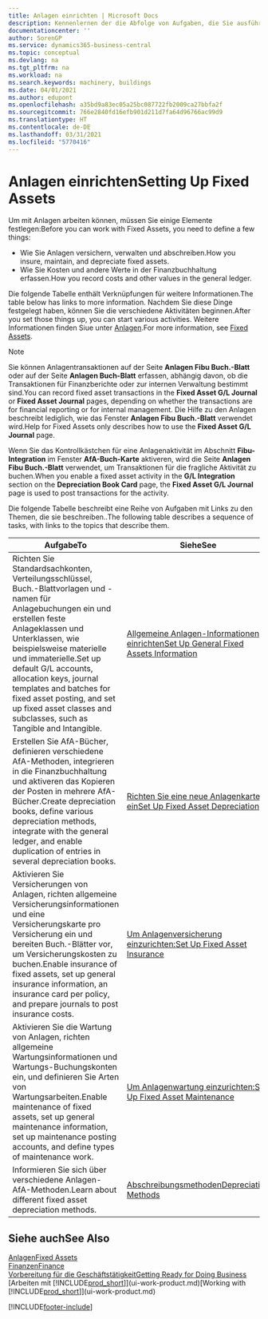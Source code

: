 ```yaml
---
title: Anlagen einrichten | Microsoft Docs
description: Kennenlernen der die Abfolge von Aufgaben, die Sie ausführen müssen, um Anlagen einzurichten, wie Arbeitsplätze oder Gebäude.
documentationcenter: ''
author: SorenGP
ms.service: dynamics365-business-central
ms.topic: conceptual
ms.devlang: na
ms.tgt_pltfrm: na
ms.workload: na
ms.search.keywords: machinery, buildings
ms.date: 04/01/2021
ms.author: edupont
ms.openlocfilehash: a35bd9a83ec05a25bc087722fb2009ca27bbfa2f
ms.sourcegitcommit: 766e2840fd16efb901d211d7fa64d96766ac99d9
ms.translationtype: HT
ms.contentlocale: de-DE
ms.lasthandoff: 03/31/2021
ms.locfileid: "5770416"
---
```

# <a name="setting-up-fixed-assets"></a><span data-ttu-id="e952a-103">Anlagen einrichten</span><span class="sxs-lookup"><span data-stu-id="e952a-103">Setting Up Fixed Assets</span></span>
<span data-ttu-id="e952a-104">Um mit Anlagen arbeiten können, müssen Sie einige Elemente festlegen:</span><span class="sxs-lookup"><span data-stu-id="e952a-104">Before you can work with Fixed Assets, you need to define a few things:</span></span>  

* <span data-ttu-id="e952a-105">Wie Sie Anlagen versichern, verwalten und abschreiben.</span><span class="sxs-lookup"><span data-stu-id="e952a-105">How you insure, maintain, and depreciate fixed assets.</span></span>  
* <span data-ttu-id="e952a-106">Wie Sie Kosten und andere Werte in der Finanzbuchhaltung erfassen.</span><span class="sxs-lookup"><span data-stu-id="e952a-106">How you record costs and other values in the general ledger.</span></span>  

<span data-ttu-id="e952a-107">Die folgende Tabelle enthält Verknüpfungen für weitere Informationen.</span><span class="sxs-lookup"><span data-stu-id="e952a-107">The table below has links to more information.</span></span> <span data-ttu-id="e952a-108">Nachdem Sie diese Dinge festgelegt haben, können Sie die verschiedene Aktivitäten beginnen.</span><span class="sxs-lookup"><span data-stu-id="e952a-108">After you set those things up, you can start various activities.</span></span> <span data-ttu-id="e952a-109">Weitere Informationen finden Siue unter [Anlagen](fa-manage.md).</span><span class="sxs-lookup"><span data-stu-id="e952a-109">For more information, see [Fixed Assets](fa-manage.md).</span></span>  

> [!NOTE]  
>   <span data-ttu-id="e952a-110">Sie können Anlagentransaktionen auf der Seite **Anlagen Fibu Buch.-Blatt** oder auf der Seite **Anlagen Buch-Blatt** erfassen, abhängig davon, ob die Transaktionen für Finanzberichte oder zur internen Verwaltung bestimmt sind.</span><span class="sxs-lookup"><span data-stu-id="e952a-110">You can record fixed asset transactions in the **Fixed Asset G/L Journal** or **Fixed Asset Journal** pages, depending on whether the transactions are for financial reporting or for internal management.</span></span> <span data-ttu-id="e952a-111">Die Hilfe zu den Anlagen beschreibt lediglich, wie das Fenster **Anlagen Fibu Buch.-Blatt** verwendet wird.</span><span class="sxs-lookup"><span data-stu-id="e952a-111">Help for Fixed Assets only describes how to use the **Fixed Asset G/L Journal** page.</span></span>  

<span data-ttu-id="e952a-112">Wenn Sie das Kontrollkästchen für eine Anlagenaktivität im Abschnitt **Fibu-Integration** im Fenster **AfA-Buch-Karte** aktiveren, wird die Seite **Anlagen Fibu Buch.-Blatt** verwendet, um Transaktionen für die fragliche Aktivität zu buchen.</span><span class="sxs-lookup"><span data-stu-id="e952a-112">When you enable a fixed asset activity in the **G/L Integration** section on the **Depreciation Book Card** page, the **Fixed Asset G/L Journal** page is used to post transactions for the activity.</span></span>

<span data-ttu-id="e952a-113">Die folgende Tabelle beschreibt eine Reihe von Aufgaben mit Links zu den Themen, die sie beschreiben..</span><span class="sxs-lookup"><span data-stu-id="e952a-113">The following table describes a sequence of tasks, with links to the topics that describe them.</span></span>  

| <span data-ttu-id="e952a-114">Aufgabe</span><span class="sxs-lookup"><span data-stu-id="e952a-114">To</span></span> | <span data-ttu-id="e952a-115">Siehe</span><span class="sxs-lookup"><span data-stu-id="e952a-115">See</span></span> |
| --- | --- |
| <span data-ttu-id="e952a-116">Richten Sie Standardsachkonten, Verteilungsschlüssel, Buch.-Blattvorlagen und - namen für Anlagebuchungen ein und erstellen feste Anlageklassen und Unterklassen, wie beispielsweise materielle und immaterielle.</span><span class="sxs-lookup"><span data-stu-id="e952a-116">Set up default G/L accounts, allocation keys, journal templates and batches for fixed asset posting, and set up fixed asset classes and subclasses, such as Tangible and Intangible.</span></span> |[<span data-ttu-id="e952a-117">Allgemeine Anlagen-Informationen einrichten</span><span class="sxs-lookup"><span data-stu-id="e952a-117">Set Up General Fixed Assets Information</span></span>](fa-how-setup-general.md) |
| <span data-ttu-id="e952a-118">Erstellen Sie AfA-Bücher, definieren verschiedene AfA-Methoden, integrieren in die Finanzbuchhaltung und aktiveren das Kopieren der Posten in mehrere AfA-Bücher.</span><span class="sxs-lookup"><span data-stu-id="e952a-118">Create depreciation books, define various depreciation methods, integrate with the general ledger, and enable duplication of entries in several depreciation books.</span></span> |[<span data-ttu-id="e952a-119">Richten Sie eine neue Anlagenkarte ein</span><span class="sxs-lookup"><span data-stu-id="e952a-119">Set Up Fixed Asset Depreciation</span></span>](fa-how-setup-depreciation.md) |
| <span data-ttu-id="e952a-120">Aktivieren Sie Versicherungen von Anlagen, richten allgemeine Versicherungsinformationen und eine Versicherungskarte pro Versicherung ein und bereiten Buch.-Blätter vor, um Versicherungskosten zu buchen.</span><span class="sxs-lookup"><span data-stu-id="e952a-120">Enable insurance of fixed assets, set up general insurance information, an insurance card per policy, and prepare journals to post insurance costs.</span></span> |[<span data-ttu-id="e952a-121">Um Anlagenversicherung einzurichten:</span><span class="sxs-lookup"><span data-stu-id="e952a-121">Set Up Fixed Asset Insurance</span></span>](fa-how-setup-insurance.md) |
| <span data-ttu-id="e952a-122">Aktivieren Sie die Wartung von Anlagen, richten allgemeine Wartungsinformationen und Wartungs-Buchungskonten ein, und definieren Sie Arten von Wartungsarbeiten.</span><span class="sxs-lookup"><span data-stu-id="e952a-122">Enable maintenance of fixed assets, set up general maintenance information, set up maintenance posting accounts, and define types of maintenance work.</span></span> |[<span data-ttu-id="e952a-123">Um Anlagenwartung einzurichten:</span><span class="sxs-lookup"><span data-stu-id="e952a-123">Set Up Fixed Asset Maintenance</span></span>](fa-how-setup-maintenance.md) |
| <span data-ttu-id="e952a-124">Informieren Sie sich über verschiedene Anlagen-AfA-Methoden.</span><span class="sxs-lookup"><span data-stu-id="e952a-124">Learn about different fixed asset depreciation methods.</span></span> |[<span data-ttu-id="e952a-125">Abschreibungsmethoden</span><span class="sxs-lookup"><span data-stu-id="e952a-125">Depreciation Methods</span></span>](fa-depreciation-methods.md) |

## <a name="see-also"></a><span data-ttu-id="e952a-126">Siehe auch</span><span class="sxs-lookup"><span data-stu-id="e952a-126">See Also</span></span>
[<span data-ttu-id="e952a-127">Anlagen</span><span class="sxs-lookup"><span data-stu-id="e952a-127">Fixed Assets</span></span>](fa-manage.md)  
[<span data-ttu-id="e952a-128">Finanzen</span><span class="sxs-lookup"><span data-stu-id="e952a-128">Finance</span></span>](finance.md)  
[<span data-ttu-id="e952a-129">Vorbereitung für die Geschäftstätigkeit</span><span class="sxs-lookup"><span data-stu-id="e952a-129">Getting Ready for Doing Business</span></span>](ui-get-ready-business.md)  
<span data-ttu-id="e952a-130">[Arbeiten mit [!INCLUDE[prod_short](includes/prod_short.md)]](ui-work-product.md)</span><span class="sxs-lookup"><span data-stu-id="e952a-130">[Working with [!INCLUDE[prod_short](includes/prod_short.md)]](ui-work-product.md)</span></span>


[!INCLUDE[footer-include](includes/footer-banner.md)]